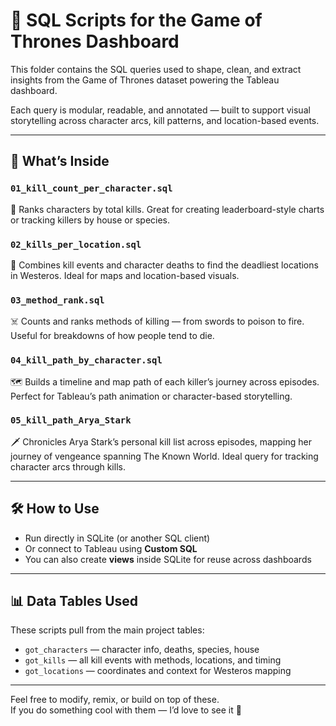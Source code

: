 ﻿# 🧾 SQL Scripts for the Game of Thrones Dashboard

This folder contains the SQL queries used to shape, clean, and extract insights from the Game of Thrones dataset powering the Tableau dashboard.

Each query is modular, readable, and annotated — built to support visual storytelling across character arcs, kill patterns, and location-based events.

---

## 📂 What’s Inside

### `01_kill_count_per_character.sql`
🔪 Ranks characters by total kills. Great for creating leaderboard-style charts or tracking killers by house or species.

### `02_kills_per_location.sql`
📍 Combines kill events and character deaths to find the deadliest locations in Westeros. Ideal for maps and location-based visuals.

### `03_method_rank.sql`
☠️ Counts and ranks methods of killing — from swords to poison to fire. Useful for breakdowns of how people tend to die.

### `04_kill_path_by_character.sql`
🗺️ Builds a timeline and map path of each killer’s journey across episodes. Perfect for Tableau’s path animation or character-based storytelling.

### `05_kill_path_Arya_Stark`
🗡️ Chronicles Arya Stark’s personal kill list across episodes, mapping her journey of vengeance spanning The Known World. Ideal query for tracking character arcs through kills.

---

## 🛠 How to Use

- Run directly in SQLite (or another SQL client)
- Or connect to Tableau using **Custom SQL**
- You can also create **views** inside SQLite for reuse across dashboards

---

## 📊 Data Tables Used

These scripts pull from the main project tables:
- `got_characters` — character info, deaths, species, house
- `got_kills` — all kill events with methods, locations, and timing
- `got_locations` — coordinates and context for Westeros mapping

---

Feel free to modify, remix, or build on top of these.  
If you do something cool with them — I’d love to see it 👀
